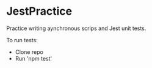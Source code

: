 # JestPractice
Practice writing aynchronous scrips and Jest unit tests.

To run tests:
- Clone repo
- Run 'npm test'
